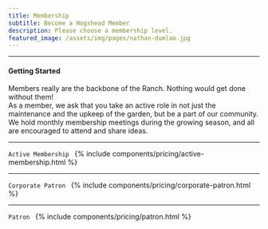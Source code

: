 ```yaml
---
title: Membership
subtitle: Become a Hogshead Member
description: Please choose a membership level. 
featured_image: /assets/img/pages/nathan-dumlao.jpg
---
```


--- 
#### Getting Started
Members really are the backbone of the Ranch. Nothing would get done without them!  
As a member, we ask that you take an active role in not just the maintenance and the upkeep of the garden, but be a part of our community.  We hold monthly membership meetings during the growing season, and all are encouraged to attend and share ideas.  

---
```Active Membership ```
{% include components/pricing/active-membership.html %}

---
```Corporate Patron ```
{% include components/pricing/corporate-patron.html %}

---
```Patron ```
{% include components/pricing/patron.html %}
